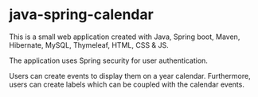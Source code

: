 # java-spring-calendar
This is a small web application created with Java, Spring boot, Maven, Hibernate, MySQL, Thymeleaf, HTML, CSS & JS.

The application uses Spring security for user authentication.

Users can create events to display them on a year calendar. Furthermore, users can create labels which can be coupled with the calendar events.

